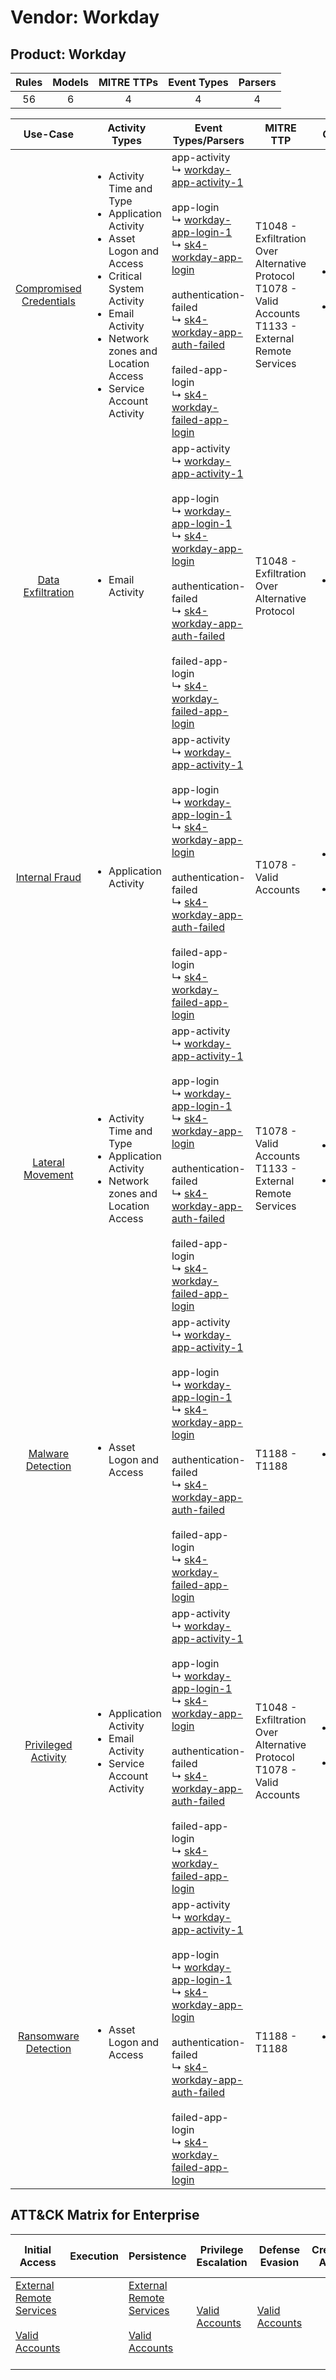 Vendor: Workday
===============
Product: Workday
----------------
| Rules | Models | MITRE TTPs | Event Types | Parsers |
|:-----:|:------:|:----------:|:-----------:|:-------:|
|  56   |   6    |     4      |      4      |    4    |

|                                  Use-Case                                  | Activity Types                                                                                                                                                                                                                           | Event Types/Parsers                                                                                                                                                                                                                                                                                                                                                                                                                                                                                                      | MITRE TTP                                                                                                        | Content                                                                                                             |
|:--------------------------------------------------------------------------:| ---------------------------------------------------------------------------------------------------------------------------------------------------------------------------------------------------------------------------------------- | ------------------------------------------------------------------------------------------------------------------------------------------------------------------------------------------------------------------------------------------------------------------------------------------------------------------------------------------------------------------------------------------------------------------------------------------------------------------------------------------------------------------------ | ---------------------------------------------------------------------------------------------------------------- | ------------------------------------------------------------------------------------------------------------------- |
| [Compromised Credentials](../../../UseCases/uc_compromised_credentials.md) | <ul><li>Activity Time  and Type</li><li>Application Activity</li><li>Asset Logon and Access</li><li>Critical System Activity</li><li>Email Activity</li><li>Network zones and Location Access</li><li>Service Account Activity</li></ul> |  app-activity<br> ↳ [workday-app-activity-1](Parsers/parserContent_workday-app-activity-1.md)<br><br> app-login<br> ↳ [workday-app-login-1](Parsers/parserContent_workday-app-login-1.md)<br> ↳ [sk4-workday-app-login](Parsers/parserContent_sk4-workday-app-login.md)<br><br> authentication-failed<br> ↳ [sk4-workday-app-auth-failed](Parsers/parserContent_sk4-workday-app-auth-failed.md)<br><br> failed-app-login<br> ↳ [sk4-workday-failed-app-login](Parsers/parserContent_sk4-workday-failed-app-login.md)<br> | T1048 - Exfiltration Over Alternative Protocol<br>T1078 - Valid Accounts<br>T1133 - External Remote Services<br> | [<ul><li>42 Rules</li></ul><ul><li>5 Models</li></ul>](Rules_Models/r_m_workday_workday_Compromised_Credentials.md) |
|       [Data Exfiltration](../../../UseCases/uc_data_exfiltration.md)       | <ul><li>Email Activity</li></ul>                                                                                                                                                                                                         |  app-activity<br> ↳ [workday-app-activity-1](Parsers/parserContent_workday-app-activity-1.md)<br><br> app-login<br> ↳ [workday-app-login-1](Parsers/parserContent_workday-app-login-1.md)<br> ↳ [sk4-workday-app-login](Parsers/parserContent_sk4-workday-app-login.md)<br><br> authentication-failed<br> ↳ [sk4-workday-app-auth-failed](Parsers/parserContent_sk4-workday-app-auth-failed.md)<br><br> failed-app-login<br> ↳ [sk4-workday-failed-app-login](Parsers/parserContent_sk4-workday-failed-app-login.md)<br> | T1048 - Exfiltration Over Alternative Protocol<br>                                                               | [<ul><li>3 Rules</li></ul>](Rules_Models/r_m_workday_workday_Data_Exfiltration.md)                                  |
|          [Internal Fraud](../../../UseCases/uc_internal_fraud.md)          | <ul><li>Application Activity</li></ul>                                                                                                                                                                                                   |  app-activity<br> ↳ [workday-app-activity-1](Parsers/parserContent_workday-app-activity-1.md)<br><br> app-login<br> ↳ [workday-app-login-1](Parsers/parserContent_workday-app-login-1.md)<br> ↳ [sk4-workday-app-login](Parsers/parserContent_sk4-workday-app-login.md)<br><br> authentication-failed<br> ↳ [sk4-workday-app-auth-failed](Parsers/parserContent_sk4-workday-app-auth-failed.md)<br><br> failed-app-login<br> ↳ [sk4-workday-failed-app-login](Parsers/parserContent_sk4-workday-failed-app-login.md)<br> | T1078 - Valid Accounts<br>                                                                                       | [<ul><li>13 Rules</li></ul><ul><li>1 Models</li></ul>](Rules_Models/r_m_workday_workday_Internal_Fraud.md)          |
|        [Lateral Movement](../../../UseCases/uc_lateral_movement.md)        | <ul><li>Activity Time  and Type</li><li>Application Activity</li><li>Network zones and Location Access</li></ul>                                                                                                                         |  app-activity<br> ↳ [workday-app-activity-1](Parsers/parserContent_workday-app-activity-1.md)<br><br> app-login<br> ↳ [workday-app-login-1](Parsers/parserContent_workday-app-login-1.md)<br> ↳ [sk4-workday-app-login](Parsers/parserContent_sk4-workday-app-login.md)<br><br> authentication-failed<br> ↳ [sk4-workday-app-auth-failed](Parsers/parserContent_sk4-workday-app-auth-failed.md)<br><br> failed-app-login<br> ↳ [sk4-workday-failed-app-login](Parsers/parserContent_sk4-workday-failed-app-login.md)<br> | T1078 - Valid Accounts<br>T1133 - External Remote Services<br>                                                   | [<ul><li>7 Rules</li></ul><ul><li>1 Models</li></ul>](Rules_Models/r_m_workday_workday_Lateral_Movement.md)         |
|       [Malware Detection](../../../UseCases/uc_malware_detection.md)       | <ul><li>Asset Logon and Access</li></ul>                                                                                                                                                                                                 |  app-activity<br> ↳ [workday-app-activity-1](Parsers/parserContent_workday-app-activity-1.md)<br><br> app-login<br> ↳ [workday-app-login-1](Parsers/parserContent_workday-app-login-1.md)<br> ↳ [sk4-workday-app-login](Parsers/parserContent_sk4-workday-app-login.md)<br><br> authentication-failed<br> ↳ [sk4-workday-app-auth-failed](Parsers/parserContent_sk4-workday-app-auth-failed.md)<br><br> failed-app-login<br> ↳ [sk4-workday-failed-app-login](Parsers/parserContent_sk4-workday-failed-app-login.md)<br> | T1188 - T1188<br>                                                                                                | [<ul><li>6 Rules</li></ul>](Rules_Models/r_m_workday_workday_Malware_Detection.md)                                  |
|     [Privileged Activity](../../../UseCases/uc_privileged_activity.md)     | <ul><li>Application Activity</li><li>Email Activity</li><li>Service Account Activity</li></ul>                                                                                                                                           |  app-activity<br> ↳ [workday-app-activity-1](Parsers/parserContent_workday-app-activity-1.md)<br><br> app-login<br> ↳ [workday-app-login-1](Parsers/parserContent_workday-app-login-1.md)<br> ↳ [sk4-workday-app-login](Parsers/parserContent_sk4-workday-app-login.md)<br><br> authentication-failed<br> ↳ [sk4-workday-app-auth-failed](Parsers/parserContent_sk4-workday-app-auth-failed.md)<br><br> failed-app-login<br> ↳ [sk4-workday-failed-app-login](Parsers/parserContent_sk4-workday-failed-app-login.md)<br> | T1048 - Exfiltration Over Alternative Protocol<br>T1078 - Valid Accounts<br>                                     | [<ul><li>5 Rules</li></ul><ul><li>1 Models</li></ul>](Rules_Models/r_m_workday_workday_Privileged_Activity.md)      |
|    [Ransomware Detection](../../../UseCases/uc_ransomware_detection.md)    | <ul><li>Asset Logon and Access</li></ul>                                                                                                                                                                                                 |  app-activity<br> ↳ [workday-app-activity-1](Parsers/parserContent_workday-app-activity-1.md)<br><br> app-login<br> ↳ [workday-app-login-1](Parsers/parserContent_workday-app-login-1.md)<br> ↳ [sk4-workday-app-login](Parsers/parserContent_sk4-workday-app-login.md)<br><br> authentication-failed<br> ↳ [sk4-workday-app-auth-failed](Parsers/parserContent_sk4-workday-app-auth-failed.md)<br><br> failed-app-login<br> ↳ [sk4-workday-failed-app-login](Parsers/parserContent_sk4-workday-failed-app-login.md)<br> | T1188 - T1188<br>                                                                                                | [<ul><li>6 Rules</li></ul>](Rules_Models/r_m_workday_workday_Ransomware_Detection.md)                               |

ATT&CK Matrix for Enterprise
----------------------------
| Initial Access                                                                                                                                   | Execution | Persistence                                                                                                                                      | Privilege Escalation                                                | Defense Evasion                                                     | Credential Access | Discovery | Lateral Movement | Collection | Command and Control | Exfiltration                                                                                | Impact |
| ------------------------------------------------------------------------------------------------------------------------------------------------ | --------- | ------------------------------------------------------------------------------------------------------------------------------------------------ | ------------------------------------------------------------------- | ------------------------------------------------------------------- | ----------------- | --------- | ---------------- | ---------- | ------------------- | ------------------------------------------------------------------------------------------- | ------ |
| [External Remote Services](https://attack.mitre.org/techniques/T1133)<br><br>[Valid Accounts](https://attack.mitre.org/techniques/T1078)<br><br> |           | [External Remote Services](https://attack.mitre.org/techniques/T1133)<br><br>[Valid Accounts](https://attack.mitre.org/techniques/T1078)<br><br> | [Valid Accounts](https://attack.mitre.org/techniques/T1078)<br><br> | [Valid Accounts](https://attack.mitre.org/techniques/T1078)<br><br> |                   |           |                  |            |                     | [Exfiltration Over Alternative Protocol](https://attack.mitre.org/techniques/T1048)<br><br> |        |